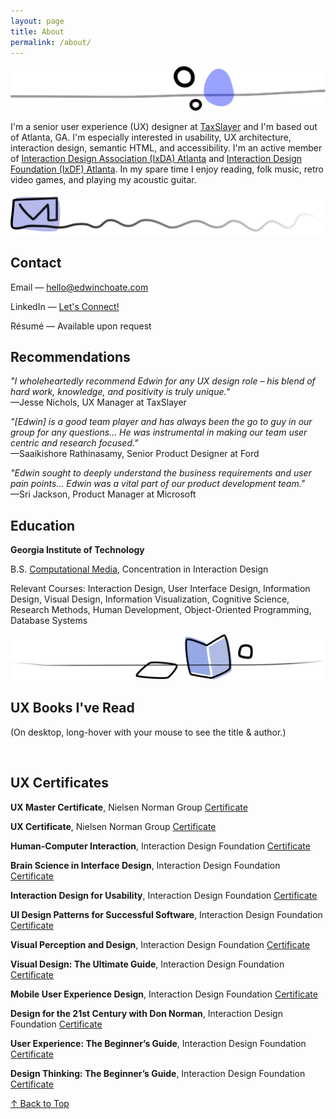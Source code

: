 ```yaml
---
layout: page
title: About
permalink: /about/
---
```


![](/assets/img/pebbles.png)

I'm a senior user experience (UX) designer at [TaxSlayer](https://www.taxslayer.com/) and I'm based out of Atlanta, GA. I'm especially interested in usability, UX architecture, interaction design, semantic HTML, and accessibility. I'm an active member of [Interaction Design Association (IxDA) Atlanta](https://ixda.org/local-groups/ixda-atlanta/) and [Interaction Design Foundation (IxDF) Atlanta](https://www.interaction-design.org/local-group/north-america/united-states/atlanta?r=edwin-choate). In my spare time I enjoy reading, folk music, retro video games, and playing my acoustic guitar.

![](/assets/img/squiggle-mail.png)

## Contact

Email &mdash; [hello@edwinchoate.com](mailto:hello@edwinchoate.com?subject=👋&nbsp;Hi,&nbsp;Edwin!)

LinkedIn &mdash; [Let's Connect!](https://www.linkedin.com/in/edwinchoate)

Résumé &mdash; Available upon request

## Recommendations

_"I wholeheartedly recommend Edwin for any UX design role – his blend of hard work, knowledge, and positivity is truly unique."_<br>
&mdash;Jesse Nichols, UX Manager at TaxSlayer

_"[Edwin] is a good team player and has always been the go to guy in our group for any questions... He was instrumental in making our team user centric and research focused."_<br>
&mdash;Saaikishore Rathinasamy, Senior Product Designer at Ford

_"Edwin sought to deeply understand the business requirements and user pain points... Edwin was a vital part of our product development team."_<br>
&mdash;Sri Jackson, Product Manager at Microsoft

## Education

**Georgia Institute of Technology**

B.S. [Computational Media](https://catalog.gatech.edu/programs/computational-media-bs/), Concentration in Interaction Design

Relevant Courses: Interaction Design, User Interface Design, Information Design, Visual Design, Information Visualization, Cognitive Science, Research Methods, Human Development, Object-Oriented Programming, Database Systems

![](/assets/img/squiggle-books.png)

## UX Books I've Read

(On desktop, long-hover with your mouse to see the title & author.)

<style> 
    .book { 
        width: 72px; 
        margin: 4px;
    } 
</style>

<img class="book" alt="" src="/assets/img/books/build-better-products.jpg" title="Build Better Products by Laura Klein">
<img class="book" alt="" src="/assets/img/books/orchestrating-experiences.jpg" title="Orchestrating Experiences by Chris Risdon">
<img class="book" alt="" src="/assets/img/books/alone-together.jpg" title="Alone Together by Sherry Turkle">
<img class="book" alt="" src="/assets/img/books/design-of-everyday-things.jpg" title="The Design of Everyday Things by Don Norman">
<img class="book" alt="" src="/assets/img/books/hooked.jpg" title="Hooked by Nir Eyal">
<img class="book" alt="" src="/assets/img/books/practical-empathy.jpg" title="Practical Empathy by Indi Young">
<img class="book" alt="" src="/assets/img/books/refactoring-UI.jpg" title="Refactoring UI by Adam Wathan and Steve Schoger">
<img class="book" alt="" src="/assets/img/books/design-for-emotion.jpg" title="Designing for Emotion by Aarron Walter">
<img class="book" alt="" src="/assets/img/books/100-things.jpg" title="100 Things Every Designer Needs to Know About People by Susan Weinschenk">
<img class="book" alt="" src="/assets/img/books/dont-make-me-think.jpg" title="Don't Make Me Think by Steve Krug">
<img class="book" alt="" src="/assets/img/books/information-architecture.jpg" title="Information Architecture for the World Wide Web by Louis Rosenfeld">
<img class="book" alt="" src="/assets/img/books/lean-ux.jpg" title="Lean UX by Jeff Gothelf">
<img class="book" alt="" src="/assets/img/books/measuring-the-ux.jpg" title="Measuring the User Experience by Tom Tullis">
<img class="book" alt="" src="/assets/img/books/reclaiming-conversation.jpg" title="Reclaiming Conversation by Sherry Turkle">
<img class="book" alt="" src="/assets/img/books/thinking-fast-and-slow.jpg" title="Thinking Fast and Slow by Daniel Kahneman">

## UX Certificates

**UX Master Certificate**, Nielsen Norman Group [Certificate](/assets/img/certificates/NNG-UX-Master-Certificate-Choate.jpg)

**UX Certificate**, Nielsen Norman Group [Certificate](/assets/img/certificates/NNG-UX-Certificate-Choate.jpg)

**Human-Computer Interaction**, Interaction Design Foundation [Certificate](/assets/img/certificates/course-certificate-human-computer-interaction.jpg)

**Brain Science in Interface Design**, Interaction Design Foundation [Certificate](/assets/img/certificates/course-certificate-the-brain-and-technology-brain-science-in-interface-design.jpg)

**Interaction Design for Usability**, Interaction Design Foundation [Certificate](/assets/img/certificates/course-certificate-interaction-design-for-usability.jpg)

**UI Design Patterns for Successful Software**, Interaction Design Foundation [Certificate](/assets/img/certificates/course-certificate-ui-design-patterns-for-successful-software.jpg)

**Visual Perception and Design**, Interaction Design Foundation [Certificate](/assets/img/certificates/course-certificate-the-ultimate-guide-to-visual-perception-and-design.jpg)

**Visual Design: The Ultimate Guide**, Interaction Design Foundation [Certificate](/assets/img/certificates/course-certificate-visual-design-the-ultimate-guide.jpg)

**Mobile User Experience Design**, Interaction Design Foundation [Certificate](/assets/img/certificates/course-certificate-mobile-user-experience-design.jpg)

**Design for the 21st Century with Don Norman**, Interaction Design Foundation [Certificate](/assets/img/certificates/course-certificate-design-for-the-21st-century.jpg)

**User Experience: The Beginner’s Guide**, Interaction Design Foundation [Certificate](/assets/img/certificates/course-certificate-user-experience-the-beginner-s-guide.jpg)

**Design Thinking: The Beginner’s Guide**, Interaction Design Foundation [Certificate](/assets/img/certificates/course-certificate-design-thinking-the-beginner-s-guide.jpg)

[&uarr; Back to Top](#top)
